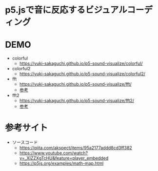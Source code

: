 # p5.jsで音に反応するビジュアルコーディング

# DEMO
* colorful
  * https://yuki-sakaguchi.github.io/p5-sound-visualize/colorful/
* colorful2
  * https://yuki-sakaguchi.github.io/p5-sound-visualize/colorful2/
* fft
  * https://yuki-sakaguchi.github.io/p5-sound-visualize/fft/
  * [参考](https://p5js.org/examples/sound-frequency-spectrum.html)
* fft2
  * https://yuki-sakaguchi.github.io/p5-sound-visualize/fft2/
  * [参考](https://qiita.com/Beef1297/items/a20bec00c01a85daadd4)


# 参考サイト
* ソースコード
  * https://qiita.com/akspect/items/95a2177addd8cd3ff382
  * https://www.youtube.com/watch?v=_XIZZXgTcHU&feature=player_embedded
  * https://p5js.org/examples/math-map.html
